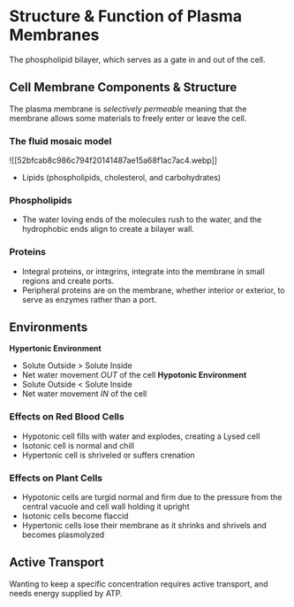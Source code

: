 # Structure & Function of Plasma Membranes
The phospholipid bilayer, which serves as a gate in and out of the cell.
## Cell Membrane Components & Structure
The plasma membrane is *selectively permeable* meaning that the membrane allows some materials to freely enter or leave the cell.
### The fluid mosaic model
![[52bfcab8c986c794f20141487ae15a68f1ac7ac4.webp]]
- Lipids (phospholipids, cholesterol, and carbohydrates)
### Phospholipids
- The water loving ends of the molecules rush to the water, and the hydrophobic ends align to create a bilayer wall.
### Proteins
- Integral proteins, or integrins, integrate into the membrane in small regions and create ports.
- Peripheral proteins are on the membrane, whether interior or exterior, to serve as enzymes rather than a port.
## Environments
**Hypertonic Environment**
- Solute Outside > Solute Inside
- Net water movement *OUT* of the cell
**Hypotonic Environment**
- Solute Outside < Solute Inside
- Net water movement *IN* of the cell
### Effects on Red Blood Cells
- Hypotonic cell fills with water and explodes, creating a Lysed cell
- Isotonic cell is normal and chill
- Hypertonic cell is shriveled or suffers crenation
### Effects on Plant Cells
- Hypotonic cells are turgid normal and firm due to the pressure from the central vacuole and cell wall holding it upright
- Isotonic cells become flaccid
- Hypertonic cells lose their membrane as it shrinks and shrivels and becomes plasmolyzed
## Active Transport
Wanting to keep a specific concentration requires active transport, and needs energy supplied by ATP.